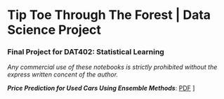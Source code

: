 # Tip Toe Through The Forest | Data Science Project
### Final Project for DAT402: Statistical Learning

*Any commercial use of these notebooks is strictly prohibited without the express written concent of the author.*

***Price Prediction for Used Cars Using Ensemble Methods***: [PDF](https://github.com/v-ca/Tip-Toe-Through-Forest/usedcarprediction_final.pdf) ]

